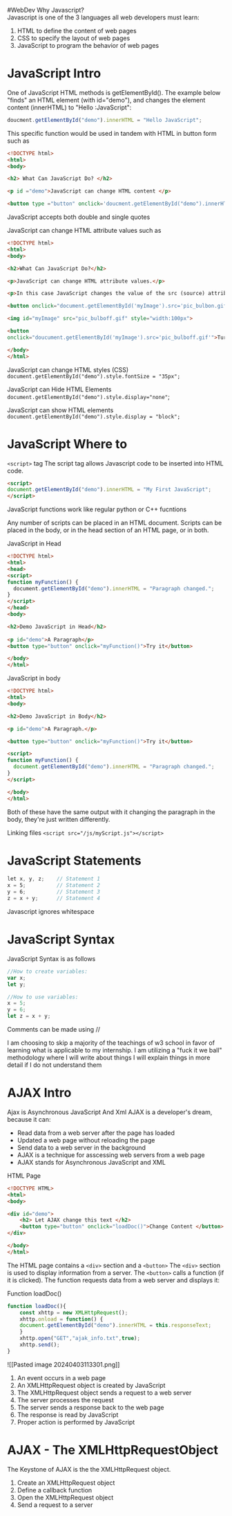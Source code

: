 #WebDev 
Why Javascript?<br> Javascript is one of the 3 languages all web developers must learn:
1. HTML to define the content of web pages
2. CSS to specify the layout of web pages
3. JavaScript to program the behavior of web pages

# JavaScript Intro

One of JavaScript HTML methods is getElementById(). The example below "finds"  an HTML element (with id="demo"), and changes the element content (innerHTML) to "Hello :JavaScript":
```JavaScript
doucment.getElementById("demo").innerHTML = "Hello JavaScript";
```

This specific function would be used in tandem with HTML in button form such as 
```html
<!DOCTYPE html>
<html>
<body>

<h2> What Can JavaScript Do? </h2>

<p id ="demo">JavaScript can change HTML content </p>

<button type ="button" onclick='doucment.getElementById("demo").innerHTML = "Hello JavaScript!"'>Click me!</button>
```
JavaScript accepts both double and single quotes

JavaScript can change HTML attribute values such as 
```html
<!DOCTYPE html>
<html>
<body>

<h2>What Can JavaScript Do?</h2>

<p>JavaScript can change HTML attribute values.</p>

<p>In this case JavaScript changes the value of the src (source) attribute of an image.</p>

<button onclick="document.getElementById('myImage').src='pic_bulbon.gif'">Turn on the light</button>

<img id="myImage" src="pic_bulboff.gif" style="width:100px">

<button
onclick="doucument.getElementById('myImage').src='pic_bulboff.gif'">Turn off the light </button>

</body>
</html>
```

JavaScript can change HTML styles (CSS)
`document.getElementById("demo").style.fontSize = "35px";`

JavaScript can Hide HTML Elements
`document.getElementById("demo").style.display="none"`;

JavaScript can show HTML elements
`document.getElementById("demo").style.display = "block";`

# JavaScript Where to

`<script>` tag
The script tag allows Javascript code to be inserted into HTML code.
```HTML
<script>
document.getElementById("demo").innerHTML = "My First JavaScript";
</script>
```

JavaScript functions work like regular python or C++ fucntions

Any number of scripts can be placed in an HTML document. Scripts can be placed in the body, or in the head section of an HTML page, or in both.

JavaScript in Head
```html
<!DOCTYPE html>  
<html>  
<head>  
<script>  
function myFunction() {  
  document.getElementById("demo").innerHTML = "Paragraph changed.";  
}  
</script>  
</head>  
<body>

<h2>Demo JavaScript in Head</h2>  
  
<p id="demo">A Paragraph</p>  
<button type="button" onclick="myFunction()">Try it</button>

</body>  
</html>
```

JavaScript in body
```html
<!DOCTYPE html>
<html>
<body>

<h2>Demo JavaScript in Body</h2>

<p id="demo">A Paragraph.</p>

<button type="button" onclick="myFunction()">Try it</button>

<script>
function myFunction() {
  document.getElementById("demo").innerHTML = "Paragraph changed.";
}
</script>

</body>
</html> 
```

Both of these have the same output with it changing the paragraph in the body, they're just written differently. 

Linking files
`<script src="/js/myScript.js"></script>`

# JavaScript Statements

```javascript
let x, y, z;    // Statement 1  
x = 5;          // Statement 2  
y = 6;          // Statement 3  
z = x + y;      // Statement 4
```

Javascript ignores whitespace

# JavaScript Syntax

JavaScript Syntax is as follows 
```JavaScript
//How to create variables:
var x;
let y;

//How to use variables:
x = 5;
y = 6;
let z = x + y;
```

Comments can be made using //

I am choosing to skip a majority of the teachings of w3 school in favor of learning what is applicable to my internship. I am utilizing a "fuck it we ball" methodology where I will write about things I will explain things in more detail if I do not understand them

# AJAX  Intro
Ajax is Asynchronous JavaScript And Xml
AJAX is a developer's dream, because it can:
- Read data from a web server after the page has loaded
- Updated a web page without reloading the page
- Send data to a web server in the background
- AJAX is a technique for asscessing web servers from a web page
- AJAX stands for Asynchronous JavaScript and XML

HTML Page
```html
<!DOCTYPE HTML>
<html>
<body>

<div id="demo">
	<h2> Let AJAX change this text </h2>
	<button type="button" onclick="loadDoc()">Change Content </button>
</div>

</body>
</html>
```

The HTML page contains a `<div>` section and a `<button>`
The `<div>` section is used to display information from a server.
The `<button>` calls a function (if it is clicked).
The function requests data from a web server and displays it:

Function loadDoc()
```JavaScript
function loadDoc(){
	const xhttp = new XMLHttpRequest();
	xhttp.onload = function() {
	document.getElementById("demo").innerHTML = this.responseText;
	}
	xhttp.open("GET","ajak_info.txt",true);
	xhttp.send();
}
```

![[Pasted image 20240403113301.png]]
1. An event occurs in a web page
2. An XMLHttpRequest object is created by JavaScript
3. The XMLHttpRequest object sends a request to a web server
4. The server processes the request
5. The server sends a response back to the web page
6. The response is read by JavaScript
7. Proper action is performed by JavaScript

# AJAX - The XMLHttpRequestObject

The Keystone of AJAX is the the XMLHttpRequest object.
1. Create an XMLHttpRequest object
2. Define a callback function
3. Open the XMLHttpRequest object
4. Send a request to a server